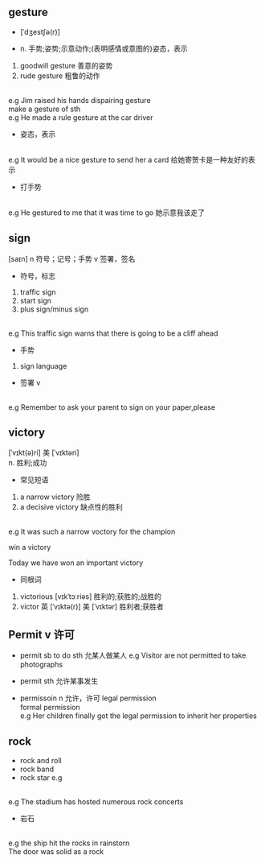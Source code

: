 ## gesture
 * [ˈdʒestʃə(r)] 

* n.
手势;姿势;示意动作;(表明感情或意图的)姿态，表示
1. goodwill gesture 善意的姿势
2. rude gesture 粗鲁的动作
<br/>
e.g Jim raised his hands dispairing gesture
<br/>
make a gesture of sth
<br/>
e.g He made a rule gesture at the car driver

* 姿态，表示
<br/>
e.g It would be a nice gesture to send her a card
给她寄贺卡是一种友好的表示

* 打手势
<br/>
e.g  He gestured to me that it was time to go
她示意我该走了




## sign
[saɪn]
n 符号；记号；手势
v 签署，签名

* 符号，标志

1. traffic sign
2. start sign
3. plus sign/minus sign
<br/>
e.g This traffic sign warns that there is going to be a cliff ahead

* 手势

 1. sign language 

* 签署 v
<br/>
e.g Remember to ask your parent to sign on your paper,please



##  victory
[ˈvɪkt(ə)ri]   美 [ˈvɪktəri]  
n.
胜利;成功

* 常见短语
 1. a narrow victory  险胜
 2. a decisive victory 缺点性的胜利
 <br/>
 e.g It was such a narrow voctory for the champion

 win a victory

 Today we have won an important victory

 * 同根词
 1. victorious   [vɪkˈtɔːriəs]  胜利的;获胜的;战胜的
 2. victor 英 [ˈvɪktə(r)]   美 [ˈvɪktər] 胜利者;获胜者



 ## Permit   v 许可

*  permit sb to  do sth  允某人做某人
e.g Visitor are not permitted to take photographs

* permit sth 允许某事发生

* permissoin  n 允许，许可
  legal permission   
  formal permission
  <br/>e.g Her children finally got the legal permission to  inherit her properties

## rock 

  * rock and roll
  * rock band
  * rock star
  e.g 
  <br/>
  e.g The stadium has hosted numerous rock concerts

  * 岩石
  <br/>
  e.g  the  ship hit the rocks in rainstorn
  <br/>
  The door was solid as  a rock










 










  








